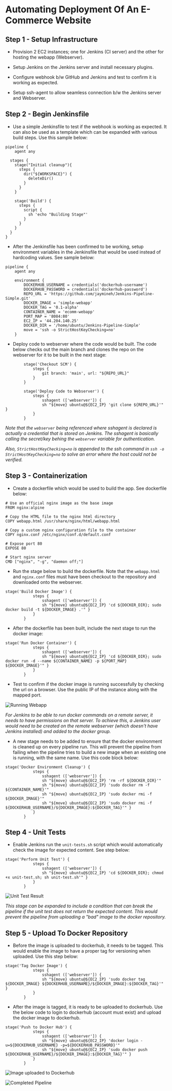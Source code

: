 # Automating Deployment Of An E-Commerce Website

**Step 1 - Setup Infrastructure**
---

- Provision 2 EC2 instances; one for Jenkins (CI server) and the other for hosting the webapp (Webserver).

- Setup Jenkins on the Jenkins server and install necessary plugins.

- Configure webhook b/w GitHub and Jenkins and test to confirm it is working as expected.

- Setup ssh-agent to allow seamless connection b/w the Jenkins server and Webserver.


**Step 2 - Begin Jenkinsfile**
---

- Use a simple Jenkinsfile to test if the webhook is working as expected. It can also be used as a template which can be expanded with various build steps. Use this sample below:

```
pipeline {
    agent any

  stages {
    stage("Initial cleanup"){
      steps {
        dir("${WORKSPACE}") {
          deleteDir()
        }
      }
    }
    
    stage('Build') {
      steps {
        script {
          sh 'echo "Building Stage"'
        }
      }
    }
  }
}
```

- After the Jenkinsfile has been confirmed to be working, setup environment variables in the Jenkinsfile that would be used instead of hardcoding values. See sample below:

```
pipeline {
    agent any

    environment {
        DOCKERHUB_USERNAME = credentials('dockerhub-username')
        DOCKERHUB_PASSWORD = credentials('dockerhub-password')
        REPO_URL = 'https://github.com/jaymineh/Jenkins-Pipeline-Simple.git'
        DOCKER_IMAGE = 'simple-webapp'
        DOCKER_TAG = '0.1-alpha'
        CONTAINER_NAME = 'ecomm-webapp'
        PORT_MAP = '8084:80'
        EC2_IP = '44.204.140.25'
        DOCKER_DIR = '/home/ubuntu/Jenkins-Pipeline-Simple'
        move = 'ssh -o StrictHostKeyChecking=no'
    }
```

- Deploy code to webserver where the code would be built. The code below checks out the main branch and clones the repo on the webserver for it to be built in the next stage:

```
        stage('Checkout SCM') {
            steps {
                git branch: 'main', url: "${REPO_URL}"
            }
        }

        stage('Deploy Code to Webserver') {
            steps {
                sshagent (['webserver']) {
                sh "${move} ubuntu@${EC2_IP} 'git clone ${REPO_URL}'" }
            }
        }
```

*Note that the `webserver` being referenced where sshagent is declared is actually a credential that is stored on Jenkins. The sshagent is basically calling the secret/key behing the `webserver` variable for authentication.*

*Also, `StrictHostKeyChecking=no` is appended to the ssh command in `ssh -o StrictHostKeyChecking=no` to solve an error where the host could not be verified.*


**Step 3 - Containerization**
---

- Create a dockerfile which would be used to build the app. See dockerfile below:

```
# Use an official nginx image as the base image
FROM nginx:alpine

# Copy the HTML file to the nginx html directory
COPY webapp.html /usr/share/nginx/html/webapp.html

# Copy a custom nginx configuration file to the container
COPY nginx.conf /etc/nginx/conf.d/default.conf

# Expose port 80
EXPOSE 80

# Start nginx server
CMD ["nginx", "-g", "daemon off;"]
```

- Run the stage below to build the dockerfile. Note that the `webapp.html` and `nginx.conf` files must have been checkout to the repository and downloaded onto the webserver.

```
stage('Build Docker Image') {
            steps {
                sshagent (['webserver']) {
                sh "${move} ubuntu@${EC2_IP} 'cd ${DOCKER_DIR}; sudo docker build -t ${DOCKER_IMAGE} .'" }
            }
        }
```

- After the dockerfile has been built, include the next stage to run the docker image:

```
stage('Run Docker Container') {
            steps {
                sshagent (['webserver']) {
                sh "${move} ubuntu@${EC2_IP} 'cd ${DOCKER_DIR}; sudo docker run -d --name ${CONTAINER_NAME} -p ${PORT_MAP} ${DOCKER_IMAGE}'" }
            }
        }
```

- Test to confirm if the docker image is running successfully by checking the url on a browser. Use the public IP of the instance along with the mapped port.

![Running Webapp](images/webapp.png)

*For Jenkins to be able to run docker commands on a remote server, it needs to have permissions on that server. To achieve this, a Jenkins user would need to be created on the remote webserver (which doesn't have Jenkins installed) and added to the docker group.*

- A new stage needs to be added to ensure that the docker environment is cleaned up on every pipeline run. This will prevent the pipeline from failing when the pipeline tries to build a new image when an existing one is running, with the same name. Use this code block below:

```
stage('Docker Environment Cleanup') {
            steps {
                sshagent (['webserver']) {
                sh "${move} ubuntu@${EC2_IP} 'rm -rf ${DOCKER_DIR}'"
                sh "${move} ubuntu@${EC2_IP} 'sudo docker rm -f ${CONTAINER_NAME}'"
                sh "${move} ubuntu@${EC2_IP} 'sudo docker rmi -f ${DOCKER_IMAGE}'"
                sh "${move} ubuntu@${EC2_IP} 'sudo docker rmi -f ${DOCKERHUB_USERNAME}/${DOCKER_IMAGE}:${DOCKER_TAG}'" }
            }
        }
```


**Step 4 - Unit Tests**
---

- Enable Jenkins run the `unit-tests.sh` script which would automatically check the image for expected content. See step below:

```
stage('Perform Unit Test') {
            steps {
                sshagent (['webserver']) {
                sh "${move} ubuntu@${EC2_IP} 'cd ${DOCKER_DIR}; chmod +x unit-test.sh; sh unit-test.sh'" }
            }
        }
```

![Unit Test Result](images/test-complete.png)

*This stage can be expanded to include a condition that can break the pipeline if the unit test does not return the expected content. This would prevent the pipeline from uploading a "bad" image to the docker repository.*


**Step 5 - Upload To Docker Repository**
---

- Before the image is uploaded to dockerhub, it needs to be tagged. This would enable the image to have a proper tag for versioning when uploaded. Use this step below:

```
stage('Tag Docker Image') {
            steps {
                sshagent (['webserver']) {
                sh "${move} ubuntu@${EC2_IP} 'sudo docker tag ${DOCKER_IMAGE} ${DOCKERHUB_USERNAME}/${DOCKER_IMAGE}:${DOCKER_TAG}'" }
            }
        }
```

- After the image is tagged, it is ready to be uploaded to dockerhub. Use the below code to login to dockerhub (account must exist) and upload the docker image to dockerhub.

```
stage('Push to Docker Hub') {
            steps {
                sshagent (['webserver']) {
                sh "${move} ubuntu@${EC2_IP} 'docker login -u=${DOCKERHUB_USERNAME} -p=${DOCKERHUB_PASSWORD}'"
                sh "${move} ubuntu@${EC2_IP} 'sudo docker push ${DOCKERHUB_USERNAME}/${DOCKER_IMAGE}:${DOCKER_TAG}'" }
            }
        }
```

![Image uploaded to Dockerhub](images/dockerhub.png)

![Completed Pipeline](images/complete-pipeline.png)